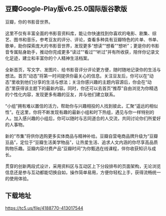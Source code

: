 ## 豆瓣Google-Play版v6.25.0国际版谷歌版
豆瓣，你的书影音世界。 <br> <br>这里不仅有丰富全面的书影音资料库，能让你快速找到你喜欢的电影、剧集、综艺、图书和音乐，参考豆友的评分、评论，查看多种具有豆瓣特色的片单、书单、歌单，助你探索庞大的书影音世界，发现更多“想读”“想看”“想听”；更是你的书影音专属贴身助手，推动你完成更多“读过”“看过”“听过”并有所收获，陪伴你记录文化足迹，建立和丰富你的个人精神生活档案。 <br> <br>全新首页，写文字、发图片、给书影音评分评论更方便，随时随地记录你的生活与想法。首页“动态”将第一时间提供你最关心的信息。关注豆友后，你可以在“动态”里收到他们分享的生活与想法；关注你感兴趣的主题内容源后，你会在“动态”里获得该主题下的最新内容。同时，你还可以去首页“推荐”自由浏览为你精选的个性化内容，发现更多有趣的豆友，并与他们建立联系。 <br> <br>“小组”拥有难以置信的活力，帮助你与兴趣相投的人找到彼此，汇聚“遥远的相似性”。在这里，你将不断发现有趣的最新小组和时下热组，遇见与你一样特别的人。加入感兴趣的小组后，你可以随时与志同道合的人交流，共同讨论你们所爱好的人事物。 <br> <br>新的“市集”将供你选购更多实体商品与精神补给。豆瓣自营电商品牌升级为“豆瓣豆品”，定位于“豆瓣生活美学物品”，让热爱生活、追求人文内涵的你尽享高品质购物乐趣。豆瓣内容付费产品“豆瓣时间”为你甄选在线课程，伴你收获知识与成长。 <br> <br>贯穿的创新两段式设计，采用资料区与互动区上下分段排布的页面架构，无论浏览信息还是参与互动都能切换自如，操作简单易用，方便你轻松上手，获得流畅统一的使用体验。
## 下载地址
https://tc5.us/file/4188770-413017544
